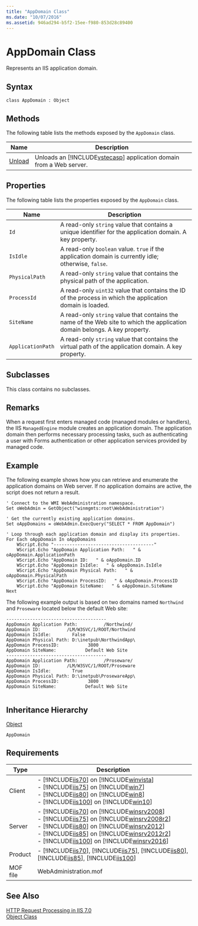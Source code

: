 ```yaml
---
title: "AppDomain Class"
ms.date: "10/07/2016"
ms.assetid: 946ad294-b5f2-15ee-f980-853d28c89400
---
```

# AppDomain Class
Represents an IIS application domain.  
  
## Syntax  
  
```vbs  
class AppDomain : Object  
```  
  
## Methods  
 The following table lists the methods exposed by the `AppDomain` class.  
  
|Name|Description|  
|----------|-----------------|  
|[Unload](../wmi-provider/appdomain-unload-method.md)|Unloads an [!INCLUDE[vstecasp](../wmi-provider/includes/vstecasp-md.md)] application domain from a Web server.|  
  
## Properties  
 The following table lists the properties exposed by the `AppDomain` class.  
  
|Name|Description|  
|----------|-----------------|  
|`Id`|A read-only `string` value that contains a unique identifier for the application domain. A key property.|  
|`IsIdle`|A read-only `boolean` value. `true` if the application domain is currently idle; otherwise, `false`.|  
|`PhysicalPath`|A read-only `string` value that contains the physical path of the application.|  
|`ProcessId`|A read-only `uint32` value that contains the ID of the process in which the application domain is loaded.|  
|`SiteName`|A read-only `string` value that contains the name of the Web site to which the application domain belongs. A key property.|  
|`ApplicationPath`|A read-only `string` value that contains the virtual path of the application domain. A key property.|  
  
## Subclasses  
 This class contains no subclasses.  
  
## Remarks  
 When a request first enters managed code (managed modules or handlers), the IIS `ManagedEngine` module creates an application domain. The application domain then performs necessary processing tasks, such as authenticating a user with Forms authentication or other application services provided by managed code.  
  
## Example  
 The following example shows how you can retrieve and enumerate the application domains on Web server. If no application domains are active, the script does not return a result.  
  
```  
' Connect to the WMI WebAdministration namespace.  
Set oWebAdmin = GetObject("winmgmts:root\WebAdministration")  
  
' Get the currently existing application domains.  
Set oAppDomains = oWebAdmin.ExecQuery("SELECT * FROM AppDomain")  
  
' Loop through each application domain and display its properties.  
For Each oAppDomain In oAppDomains   
    WScript.Echo "--------------------------------------"  
    WScript.Echo "AppDomain Application Path:   " & oAppDomain.ApplicationPath  
    WScript.Echo "AppDomain ID:   " & oAppDomain.ID  
    WScript.Echo "AppDomain IsIdle:   " & oAppDomain.IsIdle  
    WScript.Echo "AppDomain Physical Path:   " & oAppDomain.PhysicalPath  
    WScript.Echo "AppDomain ProcessID:   " & oAppDomain.ProcessID  
    WScript.Echo "AppDomain SiteName:   " & oAppDomain.SiteName  
Next  
```  
  
 The following example output is based on two domains named `Northwind` and `Proseware` located below the default Web site:  
  
```  
--------------------------------------  
AppDomain Application Path:          /Northwind/  
AppDomain ID:          /LM/W3SVC/1/ROOT/Northwind  
AppDomain IsIdle:        False  
AppDomain Physical Path: D:\inetpub\NorthwindApp\  
AppDomain ProcessID:           3800  
AppDomain SiteName:           Default Web Site  
--------------------------------------  
AppDomain Application Path:          /Proseware/  
AppDomain ID:          /LM/W3SVC/1/ROOT/Proseware  
AppDomain IsIdle:        True  
AppDomain Physical Path: D:\inetpub\ProsewareApp\  
AppDomain ProcessID:           3800  
AppDomain SiteName:           Default Web Site  
  
```  
  
## Inheritance Hierarchy  
 [Object](../wmi-provider/object-class.md)  
  
 `AppDomain`  
  
## Requirements  
  
|Type|Description|  
|----------|-----------------|  
|Client|-   [!INCLUDE[iis70](../wmi-provider/includes/iis70-md.md)] on [!INCLUDE[winvista](../wmi-provider/includes/winvista-md.md)]<br />-   [!INCLUDE[iis75](../wmi-provider/includes/iis75-md.md)] on [!INCLUDE[win7](../wmi-provider/includes/win7-md.md)]<br />-   [!INCLUDE[iis80](../wmi-provider/includes/iis80-md.md)] on [!INCLUDE[win8](../wmi-provider/includes/win8-md.md)]<br />-   [!INCLUDE[iis100](../wmi-provider/includes/iis100-md.md)] on [!INCLUDE[win10](../wmi-provider/includes/win10-md.md)]|  
|Server|-   [!INCLUDE[iis70](../wmi-provider/includes/iis70-md.md)] on [!INCLUDE[winsrv2008](../wmi-provider/includes/winsrv2008-md.md)]<br />-   [!INCLUDE[iis75](../wmi-provider/includes/iis75-md.md)] on [!INCLUDE[winsrv2008r2](../wmi-provider/includes/winsrv2008r2-md.md)]<br />-   [!INCLUDE[iis80](../wmi-provider/includes/iis80-md.md)] on [!INCLUDE[winsrv2012](../wmi-provider/includes/winsrv2012-md.md)]<br />-   [!INCLUDE[iis85](../wmi-provider/includes/iis85-md.md)] on [!INCLUDE[winsrv2012r2](../wmi-provider/includes/winsrv2012r2-md.md)]<br />-   [!INCLUDE[iis100](../wmi-provider/includes/iis100-md.md)] on [!INCLUDE[winsrv2016](../wmi-provider/includes/winsrv2016-md.md)]|  
|Product|-   [!INCLUDE[iis70](../wmi-provider/includes/iis70-md.md)], [!INCLUDE[iis75](../wmi-provider/includes/iis75-md.md)], [!INCLUDE[iis80](../wmi-provider/includes/iis80-md.md)], [!INCLUDE[iis85](../wmi-provider/includes/iis85-md.md)], [!INCLUDE[iis100](../wmi-provider/includes/iis100-md.md)]|  
|MOF file|WebAdministration.mof|  
  
## See Also  
 [HTTP Request Processing in IIS 7.0](https://go.microsoft.com/fwlink/?LinkId=64722)   
 [Object Class](../wmi-provider/object-class.md)
